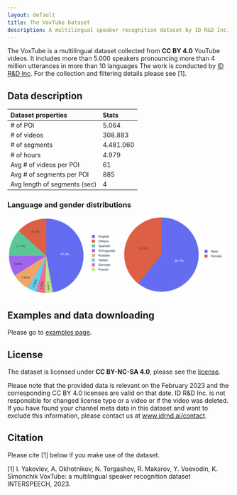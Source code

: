```yaml
---
layout: default
title: The VoxTube Dataset
description: A multilingual speaker recognition dataset by ID R&D Inc.
---
```


The VoxTube is a multilingual dataset collected from  **CC BY 4.0** YouTube videos. It includes more than
5.000 speakers pronouncing more than 4 million utterances in more than 10 languages
The work is conducted by [ID R&D Inc](https://www.idrnd.ai). For the collection and filtering details please see  [1].

## Data description

| Dataset properties           | Stats     |
|:-----------------------------|:----------|
| # of POI                     | 5.064     |
| # of videos                  | 308.883   |
| # of segments                | 4.481.060 |
| # of hours                   | 4.979     |
| Avg # of videos per POI      | 61        |
| Avg # of segments per POI    | 885       |
| Avg length of segments (sec) | 4         |

###  Language and gender distributions
![Distributions](./resources/img/lang_gender.png)

## Examples and data downloading

Please go to [examples page](./examples/README.md).


## License

The dataset is licensed under **CC BY-NC-SA 4.0**, please see the [license](LICENSE).

Please note that the provided data is relevant on the February 2023 and the corresponding CC BY 4.0 licenses are valid on that date. ID R&D Inc. is not responsible for changed license type or a video or if the video was deleted. If you have found your channel meta data in this dataset and want to exclude this information, please contact us at www.idrnd.ai/contact.


## Citation

Please cite [1] below if you make use of the dataset.

[1] I. Yakovlev, A. Okhotnikov, N. Torgashov, R. Makarov, 
Y. Voevodin, K. Simonchik
VoxTube: a multilingual speaker recognition dataset  
INTERSPEECH, 2023.
